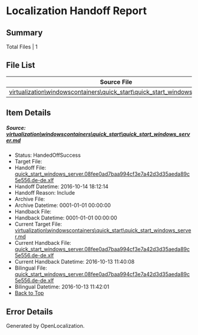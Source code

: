 # <a name='report-top'></a> Localization Handoff Report

## Summary
 Total Files | 1

## File List
 Source File | Status | Details 
 ----------- | ------ | ------- 
 [virtualization\windowscontainers\quick_start\quick_start_windows_server.md](https://github.com/Microsoft/Virtualization-Documentation-Private/blob/8550076fe34a141440c8cd32b59d7deb47c2c874/virtualization/windowscontainers/quick_start/quick_start_windows_server.md) | HandedOffSuccess | [Details](#f02daf18858df760b4c01e919957ac50da256b9d315)

## Item Details
##### <a name='f02daf18858df760b4c01e919957ac50da256b9d315'></a> Source: [virtualization\windowscontainers\quick_start\quick_start_windows_server.md](https://github.com/Microsoft/Virtualization-Documentation-Private/blob/8550076fe34a141440c8cd32b59d7deb47c2c874/virtualization/windowscontainers/quick_start/quick_start_windows_server.md)
* Status: HandedOffSuccess
* Target File: 
* Handoff File: [quick_start_windows_server.08fee0ad7baa994cf3e7a42d3d35aeda89c5e556.de-de.xlf](https://github.com/Microsoft/Virtualization-Documentation-Private.handoff/blob/8b31530fdee7e72fe347ac70603627b828ec0628/ol-handoff/Microsoft/Virtualization-Documentation-Private.de-de/live/quick_start_windows_server.08fee0ad7baa994cf3e7a42d3d35aeda89c5e556.de-de.xlf)
* Handoff Datetime: 2016-10-14 18:12:14
* Handoff Reason: Include
* Archive File: 
* Archive Datetime: 0001-01-01 00:00:00
* Handback File: 
* Handback Datetime: 0001-01-01 00:00:00
* Current Target File: [virtualization\windowscontainers\quick_start\quick_start_windows_server.md](https://github.com/Microsoft/Virtualization-Documentation-Private.de-de/blob/072f164458ae6d18ac6ff93de0e96ed622ee81fb/virtualization/windowscontainers/quick_start/quick_start_windows_server.md)
* Current Handback File: [quick_start_windows_server.08fee0ad7baa994cf3e7a42d3d35aeda89c5e556.de-de.xlf](https://github.com/Microsoft/Virtualization-Documentation-Private.handback/blob/57dbd337e4a7ec4e109f7ec60e463246e45a1fb3/ol-handback/Microsoft/Virtualization-Documentation-Private.de-de/live/quick_start_windows_server.08fee0ad7baa994cf3e7a42d3d35aeda89c5e556.de-de.xlf)
* Current Handback Datetime: 2016-10-13 11:40:08
* Bilingual File: [quick_start_windows_server.08fee0ad7baa994cf3e7a42d3d35aeda89c5e556.de-de.xlf](https://github.com/Microsoft/Virtualization-Documentation-Private.handback/blob/57dbd337e4a7ec4e109f7ec60e463246e45a1fb3/ol-handback/Microsoft/Virtualization-Documentation-Private.de-de/live/quick_start_windows_server.08fee0ad7baa994cf3e7a42d3d35aeda89c5e556.de-de.xlf)
* Bilingual Datetime: 2016-10-13 11:42:01
* [Back to Top](#report-top)


## Error Details

Generated by OpenLocalization.
